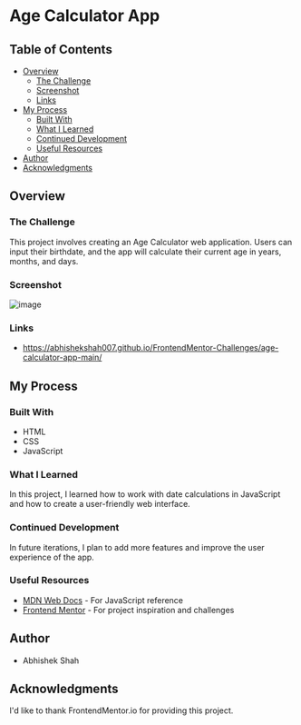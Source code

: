 # Age Calculator App

## Table of Contents

- [Overview](#overview)
  - [The Challenge](#the-challenge)
  - [Screenshot](#screenshot)
  - [Links](#links)
- [My Process](#my-process)
  - [Built With](#built-with)
  - [What I Learned](#what-i-learned)
  - [Continued Development](#continued-development)
  - [Useful Resources](#useful-resources)
- [Author](#author)
- [Acknowledgments](#acknowledgments)

## Overview

### The Challenge

This project involves creating an Age Calculator web application. Users can input their birthdate, and the app will calculate their current age in years, months, and days.

### Screenshot
![image](https://github.com/Abhishekshah007/FrontendMentor-Challenges/assets/52561897/f65ed85c-f8c4-41be-8479-307061e91852)


### Links

- https://abhishekshah007.github.io/FrontendMentor-Challenges/age-calculator-app-main/

## My Process

### Built With

- HTML
- CSS
- JavaScript

### What I Learned

In this project, I learned how to work with date calculations in JavaScript and how to create a user-friendly web interface.

### Continued Development

In future iterations, I plan to add more features and improve the user experience of the app.

### Useful Resources

- [MDN Web Docs](https://developer.mozilla.org/en-US/docs/Web) - For JavaScript reference
- [Frontend Mentor](https://www.frontendmentor.io) - For project inspiration and challenges

## Author

- Abhishek Shah

## Acknowledgments

I'd like to thank FrontendMentor.io for providing this project.

